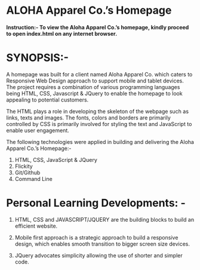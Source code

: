 
# ALOHA Apparel Co.’s Homepage	


####  Instruction:- To view the Aloha Apparel Co.’s homepage, kindly proceed to open index.html    on any internet browser. 


# SYNOPSIS:- 

A homepage was built for a client named Aloha Apparel Co. which caters to Responsive Web Design approach to support mobile and tablet devices.  The project requires a combination of various programming languages being HTML, CSS, Javascript & JQuery to enable the homepage to look appealing to potential customers. 

The HTML plays a role in developing the skeleton of the webpage such as links, texts and images. The fonts, colors and borders are primarily controlled by CSS is primarily involved for styling the text and JavaScript to enable user engagement. 



The following technologies were applied in building and delivering the Aloha Apparel Co.’s Homepage:- 

1.	HTML, CSS, JavaScript & JQuery 
1.	Flickity
1.	Git/Github
1.	Command Line




#  Personal Learning Developments: - 

1.	HTML, CSS and JAVASCRIPT/JQUERY are the building blocks to build an efficient website.

1.	Mobile first approach is a strategic approach to build a responsive design, which enables smooth transition to bigger screen size devices. 

1.	 JQuery advocates simplicity allowing the use of shorter and  simpler code. 
